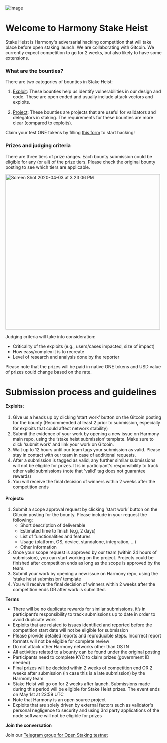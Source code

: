 ![image](https://user-images.githubusercontent.com/45907268/79284821-a2251e80-7e70-11ea-9dce-b54f669a1e9a.png)

# **Welcome to Harmony Stake Heist**

Stake Heist is Harmony's adversarial hacking competition that will take place before open staking launch. We are collaborating with Gitcoin. We currently expect competition to go for 2 weeks, but also likely to have some extensions. 

### **What are the bounties?**

There are two categories of bounties in Stake Heist:
1. [Exploit](https://github.com/harmony-one/harmony/labels/exploit): These bounties help us identify vulnerabilities in our design and code. These are open ended and usually include attack vectors and exploits.

2. [Project](https://github.com/harmony-one/harmony/labels/project): These bounties are projects that are useful for validators and delegators in staking. The requirements for these bounties are more clear (compared to exploits).

Claim your test ONE tokens by filling [this form](https://pangaeabyharmony.typeform.com/to/iwvc0a) to start hacking!

### **Prizes and judging criteria**

There are three tiers of prize ranges. Each bounty submission could be eligible for any (or all) of the prize tiers. Please check the original bounty posting to see which tiers are applicable.

<img width="494" alt="Screen Shot 2020-04-03 at 3 23 06 PM" src="https://user-images.githubusercontent.com/45907268/79284917-dc8ebb80-7e70-11ea-84d1-5d4b7193527c.png">

Judging criteria will take into consideration:
- Criticality of the exploits (e.g., users/cases impacted, size of impact)
- How easy/complex it is to recreate
- Level of research and analysis done by the reporter

Please note that the prizes will be paid in native ONE tokens and USD value of prizes could change based on the rate.

# **Submission process and guidelines**

#### Exploits:

1. Give us a heads up by clicking ‘start work’ button on the Gitcoin posting for the bounty (Recommended at least 2 prior to submission, especially for exploits that could affect network stability) 
2. Submit the evidence of your work by opening a new issue on Harmony main repo, using the ‘stake heist submission’ template. Make sure to click ‘submit work’ and link your work on Gitcoin.
3. Wait up to 12 hours until our team tags your submission as valid. Please stay in contact with our team in case of additional requests.
4. After a submission is tagged as valid, any further similar submissions will not be eligible for prizes. It is in participant's responsibility to track other valid submissions (note that 'valid' tag does not guarantee rewards)
5. You will receive the final decision of winners within 2 weeks after the competition ends


#### Projects:

1. Submit a scope approval request by clicking ‘start work’ button on the Gitcoin posting for the bounty. Please include in your request the following: 
    - Short description of deliverable
    - Estimated time to finish (e.g, 2 days)
    - List of functionalities and features
    - Usage (platform, OS, device, standalone, integration, …)
    - Other information
2. Once your scope request is approved by our team (within 24 hours of submission), you can start working on the project. Projects could be finished after competition ends as long as the scope is approved by the team.
3. Submit your work by opening a new issue on Harmony repo, using the ‘stake heist submission’ template
4. You will receive the final decision of winners within 2 weeks after the competition ends OR after work is submitted.

**Terms**

* There will be no duplicate rewards for similar submissions, it’s in participant’s responsibility to track submissions up to date in order to avoid duplicate work
* Exploits that are related to issues identified and reported before the competition start date will not be eligible for submission
* Please provide detailed reports and reproducible steps. Incorrect report formats will not be eligible for complete review
* Do not attack other Harmony networks other than OSTN
* All activities related to a bounty can be found under the original posting
* Participants need to complete KYC to claim prizes (government ID needed)
* Final prizes will be decided within 2 weeks of competition end OR 2 weeks after submission (in case this is a late submission) by the Harmony team
* Stake Heist will go on for 2 weeks after launch. Submissions made during this period will be eligible for Stake Heist prizes. The event ends on May 1st at 23:59 UTC
* Note that Harmony is an open source project
* Exploits that are solely driven by external factors such as validator's personal negligence to security and using 3rd party applications of the node software will not be eligible for prizes

**Join the conversation**

Join our [Telegram group for Open Staking testnet](https://t.me/PangaeaVolunteers) 
